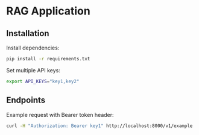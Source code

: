 # RAG Application

## Installation

Install dependencies:

```bash
pip install -r requirements.txt
```

Set multiple API keys:

```bash
export API_KEYS="key1,key2"
```

## Endpoints

Example request with Bearer token header:

```bash
curl -H "Authorization: Bearer key1" http://localhost:8000/v1/example
```

